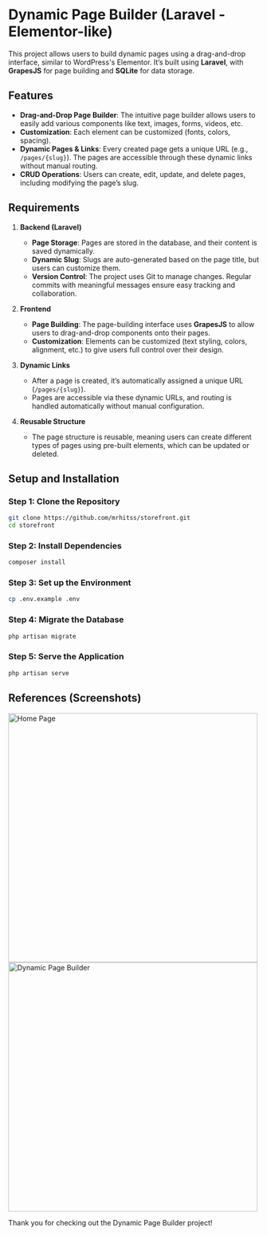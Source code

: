 # Dynamic Page Builder (Laravel - Elementor-like)

This project allows users to build dynamic pages using a drag-and-drop interface, similar to WordPress's Elementor. It’s built using **Laravel**, with **GrapesJS** for page building and **SQLite** for data storage.

## Features

- **Drag-and-Drop Page Builder**: The intuitive page builder allows users to easily add various components like text, images, forms, videos, etc.
- **Customization**: Each element can be customized (fonts, colors, spacing).
- **Dynamic Pages & Links**: Every created page gets a unique URL (e.g., `/pages/{slug}`). The pages are accessible through these dynamic links without manual routing.
- **CRUD Operations**: Users can create, edit, update, and delete pages, including modifying the page’s slug.

## Requirements

1. **Backend (Laravel)**
    - **Page Storage**: Pages are stored in the database, and their content is saved dynamically.
    - **Dynamic Slug**: Slugs are auto-generated based on the page title, but users can customize them.
    - **Version Control**: The project uses Git to manage changes. Regular commits with meaningful messages ensure easy tracking and collaboration.

2. **Frontend**
    - **Page Building**: The page-building interface uses **GrapesJS** to allow users to drag-and-drop components onto their pages.
    - **Customization**: Elements can be customized (text styling, colors, alignment, etc.) to give users full control over their design.

3. **Dynamic Links**
    - After a page is created, it’s automatically assigned a unique URL (`/pages/{slug}`).
    - Pages are accessible via these dynamic URLs, and routing is handled automatically without manual configuration.

4. **Reusable Structure**
    - The page structure is reusable, meaning users can create different types of pages using pre-built elements, which can be updated or deleted.

## Setup and Installation

### Step 1: Clone the Repository

```bash
git clone https://github.com/mrhitss/storefront.git
cd storefront
```

### Step 2: Install Dependencies

```bash
composer install
```

### Step 3: Set up the Environment

```bash
cp .env.example .env
```

### Step 4: Migrate the Database

```bash
php artisan migrate
```

### Step 5: Serve the Application
```bash
php artisan serve
```

## References (Screenshots)

<img width="500" alt="Home Page" src="https://github.com/user-attachments/assets/d481eb27-f919-420c-a29e-2045b63fa12a">
<img width="500" alt="Dynamic Page Builder" src="https://github.com/user-attachments/assets/7bf173cb-ecdd-472d-b8cb-823e85ed2453">



Thank you for checking out the Dynamic Page Builder project!
